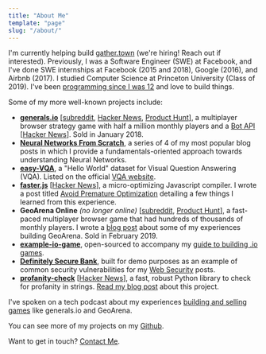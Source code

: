 ```yaml
---
title: "About Me"
template: "page"
slug: "/about/"
---
```


I'm currently helping build [gather.town](https://gather.town/) (we're hiring! Reach out if interested). Previously, I was a Software Engineer (SWE) at Facebook, and I've done SWE internships at Facebook (2015 and 2018), Google (2016), and Airbnb (2017). I studied Computer Science at Princeton University (Class of 2019). I've been [programming since I was 12](/blog/how-i-became-a-programmer/) and love to build things.

Some of my more well-known projects include:

- [**generals.io**](http://generals.io) [[subreddit](https://reddit.com/r/generalsio), [Hacker News](https://news.ycombinator.com/item?id=13145781), [Product Hunt](https://www.producthunt.com/posts/generals-io)], a multiplayer browser strategy game with half a million monthly players and a [Bot API](http://dev.generals.io) [[Hacker News](https://news.ycombinator.com/item?id=13562866)]. Sold in January 2018.
- [**Neural Networks From Scratch**](/series/neural-networks-from-scratch), a series of 4 of my most popular blog posts in which I provide a fundamentals-oriented approach towards understanding Neural Networks.
- [**easy-VQA**](/blog/easy-vqa/), a "Hello World" dataset for Visual Question Answering (VQA). Listed on the official [VQA website](https://visualqa.org/external.html).
- [**faster.js**](https://github.com/vzhou842/faster.js) [[Hacker News](https://news.ycombinator.com/item?id=16886494)], a micro-optimizing Javascript compiler. I wrote a post titled [Avoid Premature Optimization](/blog/avoid-premature-optimization/) detailing a few things I learned from this experience.
- **GeoArena Online** _(no longer online)_ [[subreddit](https://reddit.com/r/geoarena), [Product Hunt](https://www.producthunt.com/posts/geoarena-online)], a fast-paced multiplayer browser game that had hundreds of thousands of monthly players. I wrote a [blog post](/blog/why-you-should-use-webpack/) about some of my experiences building GeoArena. Sold in February 2019.
- [**example-io-game**](https://example-io-game.victorzhou.com/), open-sourced to accompany my [guide to building .io games](/blog/build-an-io-game-part-1/).
- [**Definitely Secure Bank**](https://dsb.victorzhou.com/), built for demo purposes as an example of common security vulnerabilities for my [Web Security](/tag/security/) posts.
- [**profanity-check**](https://github.com/vzhou842/profanity-check) [[Hacker News](https://news.ycombinator.com/item?id=18777950)], a fast, robust Python library to check for profanity in strings. [Read my blog post](/blog/better-profanity-detection-with-scikit-learn/) about this project.

I've spoken on a tech podcast about my experiences [building and selling games](/blog/creating-and-selling-io-games/) like generals.io and GeoArena.

You can see more of my projects on my [Github](https://github.com/vzhou842).

Want to get in touch? [Contact Me](/contact/).

